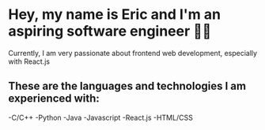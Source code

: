 <h1>Hey, my name is Eric and I'm an aspiring software engineer 🙋‍♂️</h1>
Currently, I am very passionate about frontend web development, especially with React.js
<h2>These are the languages and technologies I am experienced with: </h2>
-C/C++
-Python
-Java
-Javascript
-React.js
-HTML/CSS
